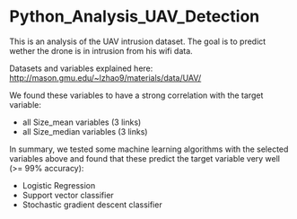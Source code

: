 # Python_Analysis_UAV_Detection

This is an analysis of the UAV intrusion dataset. The goal is to predict wether the drone is in intrusion from his wifi data.

Datasets and variables explained here:  http://mason.gmu.edu/~lzhao9/materials/data/UAV/


We found these variables to have a strong correlation with the target variable:
- all Size_mean variables (3 links)
- all Size_median variables (3 links)


In summary, we tested some machine learning algorithms with the selected variables above and found that these predict the target variable very well (>= 99% accuracy):
- Logistic Regression
- Support vector classifier
- Stochastic gradient descent classifier





